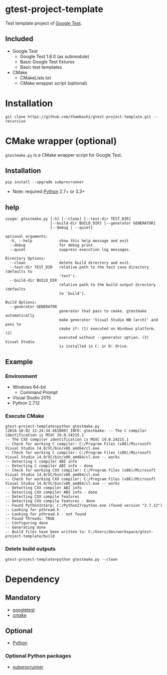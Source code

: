 # gtest-project-template
Test template project of [Google Test](https://github.com/google/googletest).

## Included
- Google Test
    - Google Test 1.8.0 (as submodule)
    - Basic Google Test fixtures
    - Basic test templates
- CMake
    - CMakeLists.txt
    - CMake wrapper script (optional)


# Installation
```
git clone https://github.com/thombashi/gtest-project-template.git --recursive
```


# CMake wrapper (optional)
`gtestmake.py` is a CMake wrapper script for Google Test.

## Installation
```
pip install --upgrade subprocrunner
```

- Note: required [Python](https://www.python.org/) 2.7+ or 3.3+


## help
```
usage: gtestmake.py [-h] [--clean] [--test-dir TEST_DIR]
                    [--build-dir BUILD_DIR] [--generator GENERATOR]
                    [--debug | --quiet]

optional arguments:
  -h, --help            show this help message and exit
  --debug               for debug print.
  --quiet               suppress execution log messages.

Directory Options:
  --clean               delete build directory and exit.
  --test-dir TEST_DIR   relative path to the test case directory (defaults to
                        'test').
  --build-dir BUILD_DIR
                        relative path to the build output directory (defaults
                        to 'build').

Build Options:
  --generator GENERATOR
                        generator that pass to cmake. gtestmake automatically
                        make generator 'Visual Studio NN [arch]' and pass to
                        cmake if: (1) executed on Windows platform. (2)
                        executed without --generator option. (3) Visual Studio
                        is installed in C: or D: drive.
```

## Example
### Environment
- Windows 64-bit
    - Command Prompt
- Visual Studio 2015
- Python 2.7.12

### Execute CMake
```
gtest-project-template>python gtestmake.py
[2016-10-02 12:24:34.461000] INFO: gtestmake: -- The C compiler identification is MSVC 19.0.24215.1
-- The CXX compiler identification is MSVC 19.0.24215.1
-- Check for working C compiler: C:/Program Files (x86)/Microsoft Visual Studio 14.0/VC/bin/x86_amd64/cl.exe
-- Check for working C compiler: C:/Program Files (x86)/Microsoft Visual Studio 14.0/VC/bin/x86_amd64/cl.exe -- works
-- Detecting C compiler ABI info
-- Detecting C compiler ABI info - done
-- Check for working CXX compiler: C:/Program Files (x86)/Microsoft Visual Studio 14.0/VC/bin/x86_amd64/cl.exe
-- Check for working CXX compiler: C:/Program Files (x86)/Microsoft Visual Studio 14.0/VC/bin/x86_amd64/cl.exe -- works
-- Detecting CXX compiler ABI info
-- Detecting CXX compiler ABI info - done
-- Detecting CXX compile features
-- Detecting CXX compile features - done
-- Found PythonInterp: C:/Python27/python.exe (found version "2.7.12")
-- Looking for pthread.h
-- Looking for pthread.h - not found
-- Found Threads: TRUE
-- Configuring done
-- Generating done
-- Build files have been written to: C:/Users/dev/workspace/gtest-project-template/build
```

### Delete build outputs
```
gtest-project-template>python gtestmake.py --clean
```


# Dependency
## Mandatory
- [googletest](https://github.com/google/googletest.git)
- [cmake](https://cmake.org/download/)

## Optional
- [Python](https://www.python.org/)

### Optional Python packages
- [subprocrunner](https://github.com/thombashi/subprocrunner)
